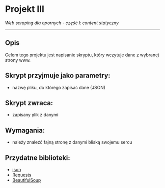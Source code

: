 # Projekt III
*Web scraping dla opornych - część I: content statyczny*

---

## Opis

Celem tego projektu jest napisanie skryptu, który wczytuje dane z wybranej strony www.

## Skrypt przyjmuje jako parametry:
- nazwę pliku, do którego zapisać dane (JSON)

## Skrypt zwraca:
- zapisany plik z danymi

## Wymagania:
- należy znaleźć fajną stronę z danymi bliską swojemu sercu

## Przydatne biblioteki:
- [json](https://docs.python.org/3/library/json.html)
- [Requests](https://docs.python-requests.org/en/latest/)
- [BeautifulSoup](https://www.crummy.com/software/BeautifulSoup/bs4/doc/)

